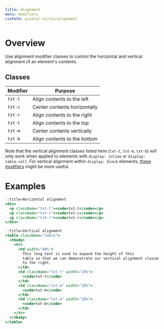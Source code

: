 ```yaml
---
title: Alignment
menu: modifiers
cssPath: pivotal-ui/css/alignment
---
```


# Overview

Use alignment modifier classes to control the horizontal and vertical alignment of an element's contents.

## Classes

Modifier | Purpose
---------|--------
`txt-l` | Align contents to the left
`txt-c` | Center contents horizontally
`txt-r` | Align contents to the right
`txt-t` | Align contents to the top
`txt-m` | Center contents vertically
`txt-b` | Align contents to the bottom

Note that the vertical alignment classes listed here (`txt-t`, `txt-m`, `txt-b`) will only work when applied to elements with `display: inline` or `display: table-cell`. For vertical alignment within `display: block` elements, [these modifiers](/vertical-alignment) might be more useful.

# Examples

```jsx harmony
::title=Horizontal alignment
<div>
  <p className="txt-l"><code>txt-l</code></p>
  <p className="txt-c"><code>txt-c</code></p>
  <p className="txt-r"><code>txt-r</code></p>
</div>
```

```jsx harmony
::title=Vertical alignment
<table className="table">
  <tbody>
    <tr>
      <td width="40%">
        This long text is used to expand the height of this
        table so that we can demonstrate our vertical alignment classes
        to the right.
      </td>
      <td className="txt-t" width="20%">
        <code>txt-t</code>
      </td>
      <td className="txt-m" width="20%">
        <code>txt-m</code>
      </td>
      <td className="txt-b" width="20%">
        <code>txt-b</code>
      </td>
    </tr>
  </tbody>
</table>
```
